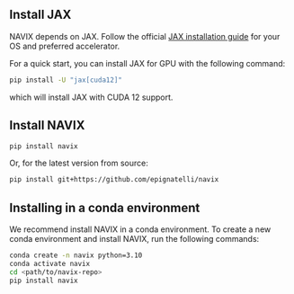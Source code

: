## Install JAX
NAVIX depends on JAX. 
Follow the official [JAX installation guide](https://github.com/google/jax#installation.) for your OS and preferred accelerator.

For a quick start, you can install JAX for GPU with the following command:
```bash
pip install -U "jax[cuda12]"
```
which will install JAX with CUDA 12 support.


## Install NAVIX
```bash
pip install navix
```

Or, for the latest version from source:
```bash
pip install git+https://github.com/epignatelli/navix
```


## Installing in a conda environment
We recommend install NAVIX in a conda environment.
To create a new conda environment and install NAVIX, run the following commands:
```bash
conda create -n navix python=3.10
conda activate navix
cd <path/to/navix-repo>
pip install navix
```
